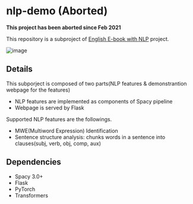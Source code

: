 # nlp-demo (Aborted)
**This project has been aborted since Feb 2021**

This repository is a subproject of [English E-book with NLP](https://github.com/sawogus29/ebook-app) project. 

![image](https://user-images.githubusercontent.com/37795048/162201264-c166fcb5-4506-4cfa-ac72-6a42feb8bfd3.png)

## Details
This subporject is composed of two parts(NLP features & demonstrantion webpage for the features)
- NLP features are implemented as components of Spacy pipeline 
- Webpage is served by Flask

Supported NLP features are the followings.
- MWE(Multiword Expression) Identification
- Sentence structure analysis: chunks words in a sentence into clauses(subj, verb, obj, comp, aux)

## Dependencies
- Spacy 3.0+
- Flask
- PyTorch
- Transformers
